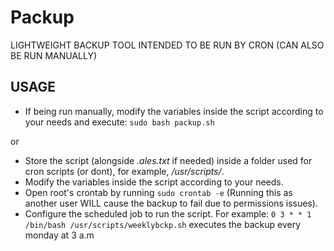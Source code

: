 # Packup
LIGHTWEIGHT BACKUP TOOL INTENDED TO BE RUN BY CRON (CAN ALSO BE RUN MANUALLY)

## USAGE
* If being run manually, modify the variables inside the script according to your needs and execute:
`sudo bash packup.sh` 

or

* Store the script (alongside *.ales.txt* if needed) inside a folder used for cron scripts (or dont), for example, */usr/scripts/*.
* Modify the variables inside the script according to your needs.
* Open root's crontab by running `sudo crontab -e` (Running this as another user WILL cause the backup to fail due to permissions issues).
* Configure the scheduled job to run the script. For example: 
`0 3 * * 1 /bin/bash /usr/scripts/weeklybckp.sh` 
executes the backup every monday at 3 a.m
